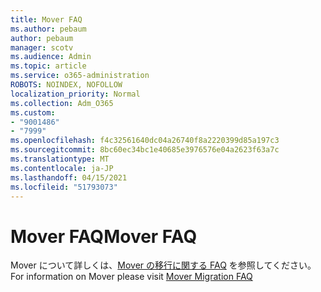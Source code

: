 ```yaml
---
title: Mover FAQ
ms.author: pebaum
author: pebaum
manager: scotv
ms.audience: Admin
ms.topic: article
ms.service: o365-administration
ROBOTS: NOINDEX, NOFOLLOW
localization_priority: Normal
ms.collection: Adm_O365
ms.custom:
- "9001486"
- "7999"
ms.openlocfilehash: f4c32561640dc04a26740f8a2220399d85a197c3
ms.sourcegitcommit: 8bc60ec34bc1e40685e3976576e04a2623f63a7c
ms.translationtype: MT
ms.contentlocale: ja-JP
ms.lasthandoff: 04/15/2021
ms.locfileid: "51793073"
---
```

# <a name="mover-faq"></a><span data-ttu-id="e4ad4-102">Mover FAQ</span><span class="sxs-lookup"><span data-stu-id="e4ad4-102">Mover FAQ</span></span>

<span data-ttu-id="e4ad4-103">Mover について詳しくは、[Mover の移行に関する FAQ](https://docs.microsoft.com/sharepointmigration/mover-migration-faq) を参照してください。</span><span class="sxs-lookup"><span data-stu-id="e4ad4-103">For information on Mover please visit [Mover Migration FAQ](https://docs.microsoft.com/sharepointmigration/mover-migration-faq)</span></span>
